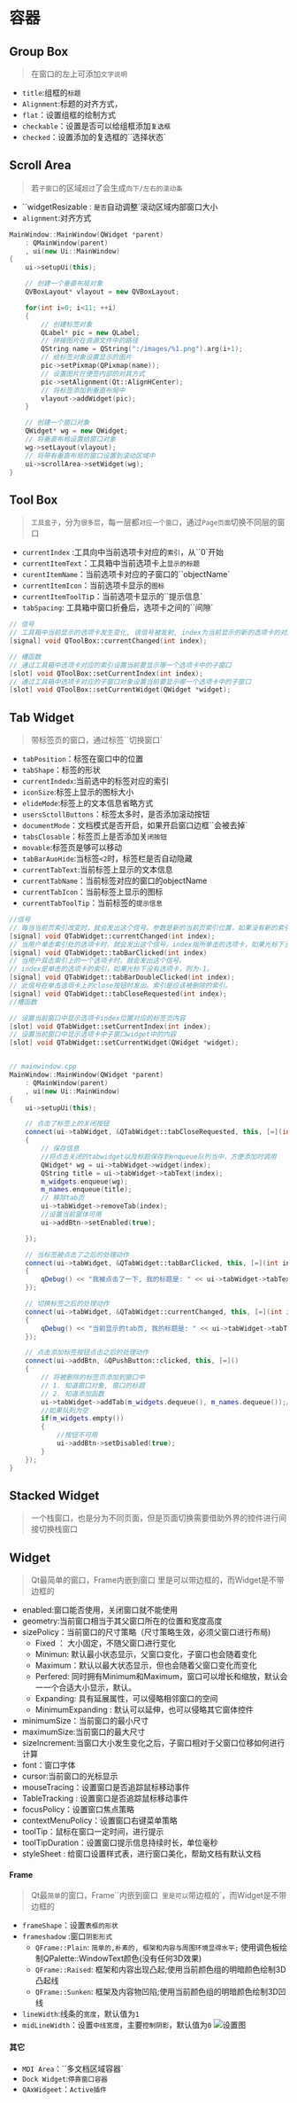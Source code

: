 # 容器
## Group Box
> 在窗口的左上可添加`文字说明`

* `title`:组框的`标题`
* `Alignment`:标题的对齐方式，
* `flat`：设置组框的绘制方式
* `checkable`：设置是否可以给组框添加`复选框`
* `checked`：设置添加的复选框的``选择状态`

## Scroll Area
> 若`子窗口`的区域`超过`了会生成`向下/左右的滚动条`
*  ``widgetResizable`：是否`自动调整`滚动区域内部窗口大小
*  `alignment`:对齐方式
```cpp
MainWindow::MainWindow(QWidget *parent)
    : QMainWindow(parent)
    , ui(new Ui::MainWindow)
{
    ui->setupUi(this);

    // 创建一个垂直布局对象
    QVBoxLayout* vlayout = new QVBoxLayout;

    for(int i=0; i<11; ++i)
    {
        // 创建标签对象
        QLabel* pic = new QLabel;
        // 拼接图片在资源文件中的路径
        QString name = QString(":/images/%1.png").arg(i+1);
        // 给标签对象设置显示的图片
        pic->setPixmap(QPixmap(name));
        // 设置图片在便签内部的对其方式
        pic->setAlignment(Qt::AlignHCenter);
        // 将标签添加到垂直布局中
        vlayout->addWidget(pic);
    }

    // 创建一个窗口对象
    QWidget* wg = new QWidget;
    // 将垂直布局设置给窗口对象
    wg->setLayout(vlayout);
    // 将带有垂直布局的窗口设置到滚动区域中
    ui->scrollArea->setWidget(wg);
}
```

## Tool Box
> `工具盒子`，分为`很多层`，每一层都`对应一个窗口`，通过`Page页面`切换不同层的窗口

* `currentIndex` :工具向中当前选项卡对应的`索引`，从``0`开始
* `currentItemText`：工具箱中当前选项卡上`显示的标题`
* `curentItemName`：当前选项卡对应的子窗口的``objectName`
* `currentItemIcon`：当前选项卡显示的`图标`
* `currentItemToolTi`p：当前选项卡显示的``提示信息`
* `tabSpacing`: 工具箱中窗口折叠后，选项卡之间的``间隙`
```cpp
// 信号
// 工具箱中当前显示的选项卡发生变化, 该信号被发射, index为当前显示的新的选项卡的对应的索引
[signal] void QToolBox::currentChanged(int index);

// 槽函数
// 通过工具箱中选项卡对应的索引设置当前要显示哪一个选项卡中的子窗口
[slot] void QToolBox::setCurrentIndex(int index);
// 通过工具箱中选项卡对应的子窗口对象设置当前要显示哪一个选项卡中的子窗口
[slot] void QToolBox::setCurrentWidget(QWidget *widget);
```

## Tab Widget
> 带标签页的窗口，通过标签``切换窗口`

* `tabPosition`：标签在窗口中的位置
* `tabShape`：标签的形状
* `currentIndedx`:当前选中的标签对应的索引
* `iconSize`:标签上显示的图标大小
* `elideMode`:标签上的文本信息省略方式
* `usersSctollButtons`：标签太多时，是否添加滚动按钮
* `documentMode`：文档模式是否开启，如果开启窗口边框``会被去掉`
* `tabsClosable`：标签页上是否添加关`闭按钮`
* `movable`:标签页是够可以移动
* `tabBarAuoHide`:当标签`<2`时，标签栏是否自动隐藏
* `currentTabText`:当前标签上显示的文本信息
* `currentTabName`：当前标签对应的窗口的objectName
* `currentTabIcon`：当前标签上显示的图标
* `currentTabToolTip`：当前标签的`提示信息`

```cpp
//信号
// 每当当前页索引改变时，就会发出这个信号。参数是新的当前页索引位置，如果没有新的索引位置，则为-1
[signal] void QTabWidget::currentChanged(int index);
// 当用户单击索引处的选项卡时，就会发出这个信号。index指所单击的选项卡，如果光标下没有选项卡，则为-1。
[signal] void QTabWidget::tabBarClicked(int index)
// 当用户双击索引上的一个选项卡时，就会发出这个信号。
// index是单击的选项卡的索引，如果光标下没有选项卡，则为-1。
[signal] void QTabWidget::tabBarDoubleClicked(int index);
// 此信号在单击选项卡上的close按钮时发出。索引是应该被删除的索引。 	
[signal] void QTabWidget::tabCloseRequested(int index);
//槽函数

// 设置当前窗口中显示选项卡index位置对应的标签页内容
[slot] void QTabWidget::setCurrentIndex(int index);
// 设置当前窗口中显示选项卡中子窗口widget中的内容
[slot] void QTabWidget::setCurrentWidget(QWidget *widget);
```

```cpp

// mainwindow.cpp
MainWindow::MainWindow(QWidget *parent)
    : QMainWindow(parent)
    , ui(new Ui::MainWindow)
{
    ui->setupUi(this);

    // 点击了标签上的关闭按钮
    connect(ui->tabWidget, &QTabWidget::tabCloseRequested, this, [=](int index)
    {
        // 保存信息
        //将点击关闭的tabwidget以及标题保存到enqueue队列当中，方便添加时调用
        QWidget* wg = ui->tabWidget->widget(index);
        QString title = ui->tabWidget->tabText(index);
        m_widgets.enqueue(wg);
        m_names.enqueue(title);
        // 移除tab页
        ui->tabWidget->removeTab(index);
        //设置当前窗体可用
        ui->addBtn->setEnabled(true);

    });

    // 当标签被点击了之后的处理动作
    connect(ui->tabWidget, &QTabWidget::tabBarClicked, this, [=](int index)
    {
        qDebug() << "我被点击了一下, 我的标题是: " << ui->tabWidget->tabText(index);
    });

    // 切换标签之后的处理动作
    connect(ui->tabWidget, &QTabWidget::currentChanged, this, [=](int index)
    {
        qDebug() << "当前显示的tab页, 我的标题是: " << ui->tabWidget->tabText(index);
    });

    // 点击添加标签按钮点击之后的处理动作
    connect(ui->addBtn, &QPushButton::clicked, this, [=]()
    {
        // 将被删除的标签页添加到窗口中
        // 1. 知道窗口对象, 窗口的标题
        // 2. 知道添加函数
        ui->tabWidget->addTab(m_widgets.dequeue(), m_names.dequeue());//从队列中取出数据
        //如果队列为空
        if(m_widgets.empty())
        {
        	//按钮不可用
            ui->addBtn->setDisabled(true);
        }
    });
}
```
## Stacked Widget
> 一个栈窗口，也是分为不同页面，但是页面切换需要借助外界的控件进行间接切换栈窗口

## Widget
> Qt最简单的窗口，Frame内嵌到窗口 里是可以带边框的，而Widget是不带边框的

* enabled:窗口能否使用，关闭窗口就不能使用
* geometry:当前窗口相当于其父窗口所在的位置和宽度高度
* sizePolicy：当前窗口的尺寸策略（尺寸策略生效，必须父窗口进行布局)
	- Fixed ： 大小固定，不随父窗口进行变化
	- Minimun: 默认最小状态显示，父窗口变化，子窗口也会随着变化
	- Maximum：默认以最大状态显示，但也会随着父窗口变化而变化
	- Perfered: 同时拥有Minimum和Maximum，窗口可以增长和缩放，默认会一一个合适大小显示，默认。
	- Expanding: 具有延展属性，可以侵略相邻窗口的空间
	- MinimumExpanding : 默认可以延伸，也可以侵略其它窗体控件
* minimumSize：当前窗口的最小尺寸
* maximumSize:当前窗口的最大尺寸
* sizeIncrement:当窗口大小发生变化之后，子窗口相对于父窗口位移如何进行计算
* font：窗口字体
* cursor:当前窗口的光标显示
* mouseTracing：设置窗口是否追踪鼠标移动事件
* TableTracking : 设置窗口是否追踪鼠标移动事件
* focusPolicy：设置窗口焦点策略
* contextMenuPolicy：设置窗口右键菜单策略
* toolTip：鼠标在窗口一定时间，进行提示
* toolTipDuration：设置窗口提示信息持续时长，单位毫秒
* styleSheet : 给窗口设置样式表，进行窗口美化，帮助文档有默认文档


#### Frame
> Qt最`简单`的窗口，Frame``内嵌到窗口` 里是可以`带边框的`，而Widget是不带边框的

* `frameShape`：设置`表框的形状`
* `frameshadow` :窗口`阴影形式`
	- `QFrame::Plain`: `简单的,朴素的, 框架和内容与周围环境显得水平;`
	             使用调色板绘制QPalette::WindowText颜色(没有任何3D效果)
    - `QFrame::Raised`: 框架和内容出现凸起;使用当前颜色组的明暗颜色绘制3D凸起线
    - `QFrame::Sunken`: 框架及内容物凹陷;使用当前颜色组的明暗颜色绘制3D凹线
* `lineWidth`:线条的`宽度`，默认值为`1`
* `midLineWidth`：设置`中线宽度`，主要`控制阴影`，默认值为`0`
![设置图](https://mmbiz.qpic.cn/mmbiz_jpg/ORog4TEnkbtm3eiby0Hvabx3icLibZMIK2KicibxbT4JUNYOFYkKibX4AgB3XjeqKzaXjC7Kw7S8icNj5BvibsxfiaePbLw/640?wx_fmt=jpeg  "Frame设置图")

#### 其它
* `MDI Area`：``多文档区域容器`
* `Dock Widget`:`停靠窗口容器`
* `QAxWidgeet`：`Active插件`
